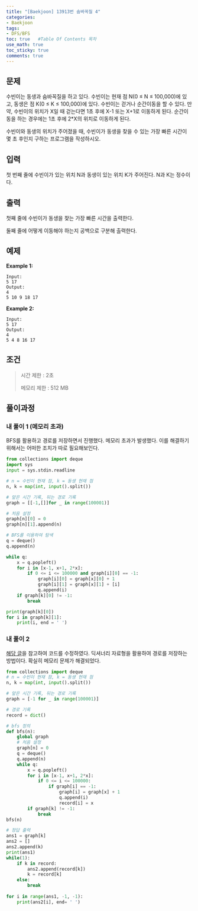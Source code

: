 ```yaml
---
title: "[Baekjoon] 13913번 숨바꼭질 4"
categories: 
- Baekjoon
tags:
- DFS/BFS
toc: true   #Table Of Contents 목차 
use_math: true
toc_sticky: true
comments: true
---
```


## 문제

수빈이는 동생과 숨바꼭질을 하고 있다. 수빈이는 현재 점 N(0 ≤ N ≤ 100,000)에 있고, 동생은 점 K(0 ≤ K ≤ 100,000)에 있다. 수빈이는 걷거나 순간이동을 할 수 있다. 만약, 수빈이의 위치가 X일 때 걷는다면 1초 후에 X-1 또는 X+1로 이동하게 된다. 순간이동을 하는 경우에는 1초 후에 2*X의 위치로 이동하게 된다.

수빈이와 동생의 위치가 주어졌을 때, 수빈이가 동생을 찾을 수 있는 가장 빠른 시간이 몇 초 후인지 구하는 프로그램을 작성하시오.

## 입력

첫 번째 줄에 수빈이가 있는 위치 N과 동생이 있는 위치 K가 주어진다. N과 K는 정수이다.

## 출력

첫째 줄에 수빈이가 동생을 찾는 가장 빠른 시간을 출력한다.

둘째 줄에 어떻게 이동해야 하는지 공백으로 구분해 출력한다.

## 예제

**Example 1:**

```
Input: 
5 17
Output: 
4
5 10 9 18 17
```

**Example 2:**

```
Input:
5 17
Output:
4
5 4 8 16 17
```

## 조건

> 시간 제한 : 2초
>
> 메모리 제한 : 512 MB

## 풀이과정

### 내 풀이 1 (메모리 초과)

BFS를 활용하고 경로를 저장하면서 진행했다. 메모리 초과가 발생했다. 이를 해결하기 위해서는 어떠한 조치가 따로 필요해보인다.

```python
from collections import deque
import sys
input = sys.stdin.readline

# n = 수빈이 현재 점, k = 동생 현재 점
n, k = map(int, input().split())

# 앞은 시간 기록, 뒤는 경로 기록
graph = [[-1,[]]for _ in range(100001)]

# 처음 설정
graph[n][0] = 0
graph[n][1].append(n)

# BFS를 이용하여 탐색
q = deque()
q.append(n)

while q:
    x = q.popleft()
    for i in [x-1, x+1, 2*x]:
        if 0 <= i <= 100000 and graph[i][0] == -1:
            graph[i][0] = graph[x][0] + 1
            graph[i][1] = graph[x][1] + [i]
            q.append(i)
    if graph[k][0] != -1:
        break

print(graph[k][0])
for i in graph[k][1]:
    print(i, end = ' ')
```

### 내 풀이 2

[해당 글](https://www.acmicpc.net/board/view/49216)을 참고하여 코드를 수정하였다. 딕셔너리 자료형을 활용하여 경로를 저장하는 방법이다.  확실히 메모리 문제가 해결되었다.

```python
from collections import deque
# n = 수빈이 현재 점, k = 동생 현재 점
n, k = map(int, input().split())

# 앞은 시간 기록, 뒤는 경로 기록
graph = [-1 for _ in range(100001)]

# 경로 기록
record = dict()

# bfs 정의
def bfs(n):
    global graph
    # 처음 설정
    graph[n] = 0
    q = deque()
    q.append(n)
    while q:
        x = q.popleft()
        for i in [x-1, x+1, 2*x]:
            if 0 <= i <= 100000:
                if graph[i] == -1:
                    graph[i] = graph[x] + 1
                    q.append(i)
                    record[i] = x
        if graph[k] != -1:
            break
bfs(n)

# 정답 출력
ans1 = graph[k]
ans2 = []
ans2.append(k)
print(ans1)
while(1):
    if k in record:
        ans2.append(record[k])
        k = record[k]
    else:
        break
        
for i in range(ans1, -1, -1):
    print(ans2[i], end= ' ')
```

